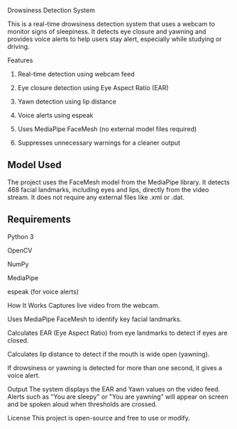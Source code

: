 Drowsiness Detection System

This is a real-time drowsiness detection system that uses a webcam to monitor signs of sleepiness. It detects eye closure and yawning and provides voice alerts to help users stay alert, especially while studying or driving.

Features 

1. Real-time detection using webcam feed

2. Eye closure detection using Eye Aspect Ratio (EAR)

3. Yawn detection using lip distance

4. Voice alerts using espeak

5. Uses MediaPipe FaceMesh (no external model files required)

6. Suppresses unnecessary warnings for a cleaner output

 ## Model Used
The project uses the FaceMesh model from the MediaPipe library. It detects 468 facial landmarks, including eyes and lips, directly from the video stream. It does not require any external files like .xml or .dat.

## Requirements
Python 3

OpenCV

NumPy

MediaPipe

espeak (for voice alerts)


How It Works
Captures live video from the webcam.

Uses MediaPipe FaceMesh to identify key facial landmarks.

Calculates EAR (Eye Aspect Ratio) from eye landmarks to detect if eyes are closed.

Calculates lip distance to detect if the mouth is wide open (yawning).

If drowsiness or yawning is detected for more than one second, it gives a voice alert.



Output
The system displays the EAR and Yawn values on the video feed. Alerts such as "You are sleepy" or "You are yawning" will appear on screen and be spoken aloud when thresholds are crossed.

License
This project is open-source and free to use or modify.
